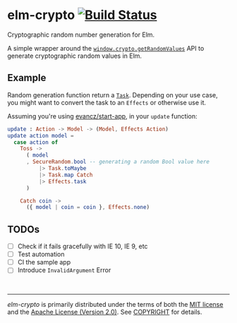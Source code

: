 elm-crypto [![Build Status]][Travis CI]
========
Cryptographic random number generation for Elm.

A simple wrapper around the [`window.crypto.getRandomValues`] API to generate
cryptographic random values in Elm.

Example
--------
Random generation function return a [`Task`]. Depending on your use case, you
might want to convert the task to an `Effects` or otherwise use it.

Assuming you're using [evancz/start-app], in your `update` function:

```elm
update : Action -> Model -> (Model, Effects Action)
update action model =
  case action of
    Toss ->
      ( model
      , SecureRandom.bool -- generating a random Bool value here
          |> Task.toMaybe
          |> Task.map Catch
          |> Effects.task
      )

    Catch coin ->
      ({ model | coin = coin }, Effects.none)
```

TODOs
--------
- [ ] Check if it fails gracefully with IE 10, IE 9, etc
- [ ] Test automation
- [ ] CI the sample app
- [ ] Introduce `InvalidArgument` Error

<br>

--------
*elm-crypto* is primarily distributed under the terms of both the [MIT
license] and the [Apache License (Version 2.0)]. See [COPYRIGHT] for details.

[Build Status]: https://travis-ci.org/openirc/elm-crypto.svg?branch=master
[Travis CI]: https://travis-ci.org/openirc/elm-crypto
[`window.crypto.getRandomValues`]: https://developer.mozilla.org/en-US/docs/Web/API/RandomSource/getRandomValues
[`Task`]: http://package.elm-lang.org/packages/elm-lang/core/latest/Task
[evancz/start-app]: https://github.com/evancz/start-app
[MIT license]: LICENSE-MIT
[Apache License (Version 2.0)]: LICENSE-APACHE
[COPYRIGHT]: COPYRIGHT
